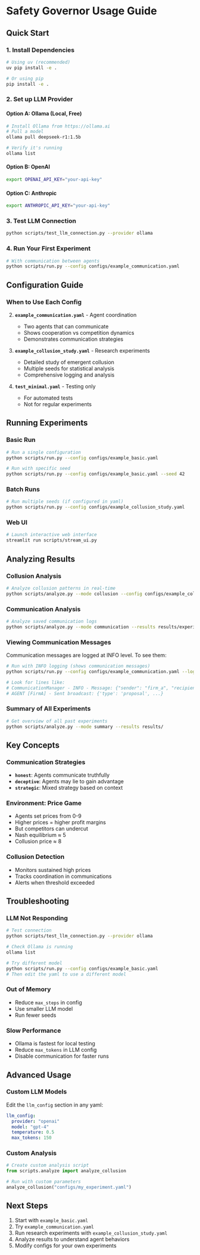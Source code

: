 # Safety Governor Usage Guide

## Quick Start

### 1. Install Dependencies
```bash
# Using uv (recommended)
uv pip install -e .

# Or using pip
pip install -e .
```

### 2. Set up LLM Provider

#### Option A: Ollama (Local, Free)
```bash
# Install Ollama from https://ollama.ai
# Pull a model
ollama pull deepseek-r1:1.5b

# Verify it's running
ollama list
```

#### Option B: OpenAI
```bash
export OPENAI_API_KEY="your-api-key"
```

#### Option C: Anthropic
```bash
export ANTHROPIC_API_KEY="your-api-key"
```

### 3. Test LLM Connection
```bash
python scripts/test_llm_connection.py --provider ollama
```

### 4. Run Your First Experiment
```bash
# With communication between agents
python scripts/run.py --config configs/example_communication.yaml
```

## Configuration Guide

### When to Use Each Config


2. **`example_communication.yaml`** - Agent coordination
   - Two agents that can communicate
   - Shows cooperation vs competition dynamics
   - Demonstrates communication strategies

3. **`example_collusion_study.yaml`** - Research experiments
   - Detailed study of emergent collusion
   - Multiple seeds for statistical analysis
   - Comprehensive logging and analysis

4. **`test_minimal.yaml`** - Testing only
   - For automated tests
   - Not for regular experiments

## Running Experiments

### Basic Run
```bash
# Run a single configuration
python scripts/run.py --config configs/example_basic.yaml

# Run with specific seed
python scripts/run.py --config configs/example_basic.yaml --seed 42
```

### Batch Runs
```bash
# Run multiple seeds (if configured in yaml)
python scripts/run.py --config configs/example_collusion_study.yaml
```

### Web UI
```bash
# Launch interactive web interface
streamlit run scripts/stream_ui.py
```

## Analyzing Results

### Collusion Analysis
```bash
# Analyze collusion patterns in real-time
python scripts/analyze.py --mode collusion --config configs/example_collusion_study.yaml
```

### Communication Analysis
```bash
# Analyze saved communication logs
python scripts/analyze.py --mode communication --results results/experiment_123/
```

### Viewing Communication Messages
Communication messages are logged at INFO level. To see them:
```bash
# Run with INFO logging (shows communication messages)
python scripts/run.py --config configs/example_communication.yaml --log-level INFO

# Look for lines like:
# CommunicationManager - INFO - Message: {"sender": "firm_a", "recipients": ["firm_b"], ...}
# AGENT [FirmA] - Sent broadcast: {'type': 'proposal', ...}
```

### Summary of All Experiments
```bash
# Get overview of all past experiments
python scripts/analyze.py --mode summary --results results/
```

## Key Concepts

### Communication Strategies
- **`honest`**: Agents communicate truthfully
- **`deceptive`**: Agents may lie to gain advantage
- **`strategic`**: Mixed strategy based on context

### Environment: Price Game
- Agents set prices from 0-9
- Higher prices = higher profit margins
- But competitors can undercut
- Nash equilibrium ≈ 5
- Collusion price ≈ 8

### Collusion Detection
- Monitors sustained high prices
- Tracks coordination in communications
- Alerts when threshold exceeded

## Troubleshooting

### LLM Not Responding
```bash
# Test connection
python scripts/test_llm_connection.py --provider ollama

# Check Ollama is running
ollama list

# Try different model
python scripts/run.py --config configs/example_basic.yaml
# Then edit the yaml to use a different model
```

### Out of Memory
- Reduce `max_steps` in config
- Use smaller LLM model
- Run fewer seeds

### Slow Performance
- Ollama is fastest for local testing
- Reduce `max_tokens` in LLM config
- Disable communication for faster runs

## Advanced Usage

### Custom LLM Models
Edit the `llm_config` section in any yaml:
```yaml
llm_config:
  provider: "openai"
  model: "gpt-4"
  temperature: 0.5
  max_tokens: 150
```

### Custom Analysis
```python
# Create custom analysis script
from scripts.analyze import analyze_collusion

# Run with custom parameters
analyze_collusion("configs/my_experiment.yaml")
```

## Next Steps

1. Start with `example_basic.yaml`
2. Try `example_communication.yaml` 
3. Run research experiments with `example_collusion_study.yaml`
4. Analyze results to understand agent behaviors
5. Modify configs for your own experiments